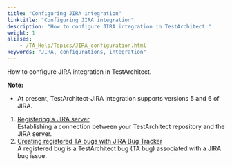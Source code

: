```yaml
--- 
title: "Configuring JIRA integration"
linktitle: "Configuring JIRA integration"
description: "How to configure JIRA integration in TestArchitect."
weight: 1
aliases: 
    - /TA_Help/Topics/JIRA_configuration.html
keywords: "JIRA, configurations, integration"
---
```


How to configure JIRA integration in TestArchitect.

**Note:**

-   At present, TestArchitect-JIRA integration supports versions 5 and 6 of JIRA.

1.  [Registering a JIRA server](/TA_Help/Topics/JIRA_registering.html)  
Establishing a connection between your TestArchitect repository and the JIRA server.
2.  [Creating registered TA bugs with JIRA Bug Tracker](/TA_Help/Topics/JIRA_creating_registered_bugs.html)  
A registered bug is a TestArchitect bug \(TA bug\) associated with a JIRA bug issue.



